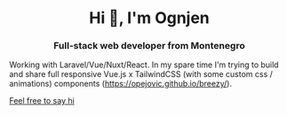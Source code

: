 
<h1 align="center">Hi 👋, I'm Ognjen</h1>
<h3 align="center">Full-stack web developer from Montenegro</h3>

Working with Laravel/Vue/Nuxt/React. In my spare time I'm trying to build and share full responsive Vue.js x TailwindCSS (with some custom css / animations) components (https://opejovic.github.io/breezy/).


<a href="mailto:opejovic@gmail.com" target="_blank">Feel free to say hi</a>
